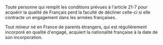   
Toute personne qui remplit les conditions prévues à l'article 21-7 pour acquérir la qualité de Français perd la faculté de décliner celle-ci si elle contracte un engagement dans les armées françaises.   

  
Tout mineur né en France de parents étrangers, qui est régulièrement incorporé en qualité d'engagé, acquiert la nationalité française à la date de son incorporation.  
